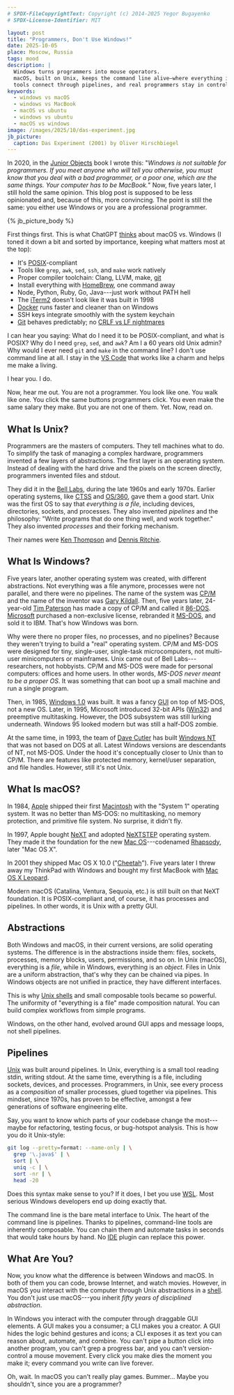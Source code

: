 ```yaml
---
# SPDX-FileCopyrightText: Copyright (c) 2014-2025 Yegor Bugayenko
# SPDX-License-Identifier: MIT

layout: post
title: "Programmers, Don't Use Windows!"
date: 2025-10-05
place: Moscow, Russia
tags: mood
description: |
  Windows turns programmers into mouse operators.
  macOS, built on Unix, keeps the command line alive—where everything is a file,
  tools connect through pipelines, and real programmers stay in control.
keywords:
  - windows vs macOS
  - windows vs MacBook
  - macOS vs ubuntu
  - windows vs ubuntu
  - macOS vs windows
image: /images/2025/10/das-experiment.jpg
jb_picture:
  caption: Das Experiment (2001) by Oliver Hirschbiegel
---
```


In 2020, in the [Junior Objects](/books/junior-objects) book I wrote this:
  "_Windows is not suitable for programmers.
  If you meet anyone who will tell you otherwise, you must know that you deal with a bad programmer, or a poor one, which are the same things.
  Your computer has to be MacBook._"
Now, five years later, I still hold the same opinion.
This blog post is supposed to be less opinionated and, because of this, more convincing.
The point is still the same: you either use Windows or you are a professional programmer.

<!--more-->

{% jb_picture_body %}

First things first.
This is what ChatGPT [thinks][chat] about macOS vs. Windows (I toned it down a bit and sorted by importance, keeping what matters most at the top):

* It's [POSIX]-compliant
* Tools like `grep`, `awk`, `sed`, `ssh`, and `make` work natively
* Proper compiler toolchain: Clang, LLVM, make, [git][Git]
* Install everything with [HomeBrew], one command away
* Node, Python, Ruby, Go, Java---just work without PATH hell
* The [iTerm2] doesn't look like it was built in 1998
* [Docker] runs faster and cleaner than on Windows
* SSH keys integrate smoothly with the system keychain
* [Git] behaves predictably; no [CRLF vs LF nightmares]

I can hear you saying:
What do I need it to be POSIX-compliant, and what is POSIX?
Why do I need `grep`, `sed`, and `awk`?
Am I a 60 years old Unix admin?
Why would I ever need `git` and `make` in the command line?
I don't use command line at all.
I stay in the [VS Code] that works like a charm and helps me make a living.

I hear you. I do.

Now, hear me out.
You are not a programmer.
You look like one.
You walk like one.
You click the same buttons programmers click.
You even make the same salary they make.
But you are not one of them.
Yet.
Now, read on.

## What Is Unix?

Programmers are the masters of computers.
They tell machines what to do.
To simplify the task of managing a complex hardware, programmers invented a few layers of abstractions.
The first layer is an operating system.
Instead of dealing with the hard drive and the pixels on the screen directly, programmers invented files and stdout.

They did it in the [Bell Labs], during the late 1960s and early 1970s.
Earlier operating systems, like [CTSS] and [OS/360], gave them a good start.
Unix was the first OS to say that _everything is a file_, including devices, directories, sockets, and processes.
They also invented _pipelines_ and the philosophy: "Write programs that do one thing well, and work together."
They also invented _processes_ and their forking mechanism.

Their names were [Ken Thompson] and [Dennis Ritchie].

## What Is Windows?

Five years later, another operating system was created, with different abstractions.
Not everything was a file anymore, processes were not parallel, and there were no pipelines.
The name of the system was [CP/M] and the name of the inventor was [Gary Kildall].
Then, five years later, 24-year-old [Tim Paterson] has made a copy of CP/M and called it [86-DOS].
[Microsoft] purchased a non-exclusive license, rebranded it [MS-DOS], and sold it to IBM.
That's how Windows was born.

Why were there no proper files, no processes, and no pipelines?
Because they weren't trying to build a "real" operating system.
CP/M and MS-DOS were designed for tiny, single-user, single-task microcomputers, not multi-user minicomputers or mainframes.
Unix came out of Bell Labs---researchers, not hobbyists.
CP/M and MS-DOS were made for personal computers: offices and home users.
In other words, _MS-DOS never meant to be a proper OS_.
It was something that can boot up a small machine and run a single program.

Then, in 1985, [Windows 1.0] was built.
It was a fancy [GUI] on top of MS-DOS, not a new OS.
Later, in 1995, Microsoft introduced 32-bit APIs ([Win32]) and preemptive multitasking.
However, the DOS subsystem was still lurking underneath.
Windows 95 looked modern but was still a half-DOS zombie.

At the same time, in 1993, the team of [Dave Cutler] has built [Windows NT] that was not based on DOS at all.
Latest Windows versions are descendants of NT, not MS-DOS.
Under the hood it's conceptually closer to Unix than to CP/M.
There are features like protected memory, kernel/user separation, and file handles.
However, still it's not Unix.

## What Is macOS?

In 1984, [Apple] shipped their first [Macintosh] with the "System 1" operating system.
It was no better than MS-DOS: no multitasking, no memory protection, and primitive file system.
No surprise, it didn't fly.

In 1997, Apple bought [NeXT] and adopted [NeXTSTEP] operating system.
They made it the foundation for the new [Mac OS]---codenamed [Rhapsody], later "Mac OS X".

In 2001 they shipped Mac OS X 10.0 ("[Cheetah]").
Five years later I threw away my ThinkPad with Windows and bought my first MacBook with [Mac OS X Leopard].

Modern macOS (Catalina, Ventura, Sequoia, etc.) is still built on that NeXT foundation.
It is POSIX-compliant and, of course, it has processes and pipelines.
In other words, it is Unix with a pretty GUI.

## Abstractions

Both Windows and macOS, in their current versions, are solid operating systems.
The difference is in the abstractions inside them: files, sockets, processes, memory blocks, users, permissions, and so on.
In Unix (macOS), everything is a _file_, while in Windows, everything is an _object_.
Files in Unix are a uniform abstraction, that's why they can be chained via pipes.
In Windows objects are not unified in practice, they have different interfaces.

This is why [Unix shells][shell] and small composable tools became so powerful.
The uniformity of "everything is a file" made composition natural.
You can build complex workflows from simple programs.

Windows, on the other hand, evolved around GUI apps and message loops, not shell pipelines.

## Pipelines

[Unix] was built around pipelines.
In Unix, everything is a small tool reading stdin, writing stdout.
At the same time, everything is a file, including sockets, devices, and processes.
Programmers, in Unix, see every process as a _composition_ of smaller processes, glued together via pipelines.
This mindset, since 1970s, has proven to be effective, amongst a few generations of software engineering elite.

Say, you want to know which parts of your codebase change the most---maybe for refactoring, testing focus, or bug-hotspot analysis.
This is how you do it Unix-style:

```bash
git log --pretty=format: --name-only | \
  grep '\.java$' | \
  sort | \
  uniq -c | \
  sort -nr | \
  head -20
```

Does this syntax make sense to you?
If it does, I bet you use [WSL].
Most serious Windows developers end up doing exactly that.

The command line is the bare metal interface to Unix.
The heart of the command line is pipelines.
Thanks to pipelines, command-line tools are inherently composable.
You can chain them and automate tasks in seconds that would take hours by hand.
No [IDE] plugin can replace this power.

## What Are You?

Now, you know what the difference is between Windows and macOS.
In both of them you can code, browse Internet, and watch movies.
However, in macOS you interact with the computer through Unix abstractions in a [shell].
You don't just use macOS---you inherit _fifty years of disciplined abstraction_.

In Windows you interact with the computer through draggable GUI elements.
A GUI makes you a consumer; a CLI makes you a creator.
A GUI hides the logic behind gestures and icons; a CLI exposes it as text you can reason about, automate, and combine.
You can't pipe a button click into another program, you can't grep a progress bar, and you can't version-control a mouse movement.
Every click you make dies the moment you make it; every command you write can live forever.

Oh, wait.
In macOS you can't really play games.
Bummer...
Maybe you shouldn't, since you are a programmer?

[chat]: https://chatgpt.com/share/68e2770a-79d8-8007-96d1-3722d4d3cfcd
[WSL]: https://en.wikipedia.org/wiki/Windows_Subsystem_for_Linux
[POSIX]: https://en.wikipedia.org/wiki/POSIX
[MS-DOS]: https://en.wikipedia.org/wiki/MS-DOS
[iTerm2]: https://iterm2.com/
[CRLF vs LF nightmares]: https://stackoverflow.com/questions/1552749/difference-between-cr-lf-lf-and-cr-line-break-types
[Docker]: https://www.docker.com/
[Git]: https://git-scm.com/
[HomeBrew]: https://brew.sh/
[VS Code]: https://code.visualstudio.com/
[Unix]: https://en.wikipedia.org/wiki/Unix
[Ken Thompson]: https://en.wikipedia.org/wiki/Ken_Thompson
[Dennis Ritchie]: https://en.wikipedia.org/wiki/Dennis_Ritchie
[Tim Paterson]: https://en.wikipedia.org/wiki/Tim_Paterson
[Gary Kildall]: https://en.wikipedia.org/wiki/Gary_Kildall
[86-DOS]: https://en.wikipedia.org/wiki/86-DOS
[CP/M]: https://en.wikipedia.org/wiki/CP/M
[Microsoft]: https://www.microsoft.com/
[CTSS]: https://en.wikipedia.org/wiki/Compatible_Time-Sharing_System
[OS/360]: https://en.wikipedia.org/wiki/OS/360_and_successors
[Bell Labs]: https://en.wikipedia.org/wiki/Bell_Labs
[Dave Cutler]: https://en.wikipedia.org/wiki/Dave_Cutler
[Windows 1.0]: https://en.wikipedia.org/wiki/Windows_1.0
[Win32]: https://en.wikipedia.org/wiki/Windows_API
[Windows NT]: https://en.wikipedia.org/wiki/Windows_NT
[Mac OS X Leopard]: https://en.wikipedia.org/wiki/Mac_OS_X_Leopard
[Macintosh]: https://en.wikipedia.org/wiki/Macintosh_128K
[NeXTSTEP]: https://en.wikipedia.org/wiki/NeXTSTEP
[Windows 95]: https://en.wikipedia.org/wiki/Windows_95
[IDE]: https://en.wikipedia.org/wiki/Integrated_development_environment
[Apple]: https://www.apple.com/
[NeXT]: https://en.wikipedia.org/wiki/NeXT
[Mac OS]: https://en.wikipedia.org/wiki/MacOS
[Rhapsody]: https://en.wikipedia.org/wiki/Rhapsody_(operating_system)
[Cheetah]: https://en.wikipedia.org/wiki/Mac_OS_X_10.0
[GUI]: https://en.wikipedia.org/wiki/Graphical_user_interface
[ThinkPad]: https://en.wikipedia.org/wiki/ThinkPad
[shell]: https://en.wikipedia.org/wiki/Unix_shell
